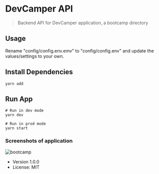 # DevCamper API

> Backend API for DevCamper application, a bootcamp directory

## Usage

Rename "config/config.env.emv" to "config/config.env" and update the values/settings to your own.

## Install Dependencies

```
yarn add
```

## Run App

```
# Run in dev mode
yarn dev

# Run in prod mode
yarn start
```

### Screenshots of application
![bootcamp](https://user-images.githubusercontent.com/46943342/104406996-acbf3200-552e-11eb-8429-ca3326ce0428.jpg)

- Version 1.0.0
- License: MIT

